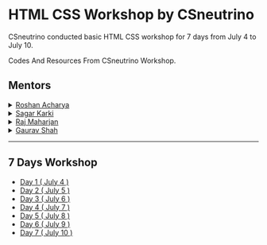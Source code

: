 # HTML CSS Workshop by CSneutrino
CSneutrino conducted basic HTML CSS workshop for 7 days from July 4 to July 10.

Codes And Resources From CSneutrino Workshop.
## Mentors

<details>
    <summary>
        <a href="https://github.com/coderosh">Roshan Acharya</a>
    </summary>

- `day-1`: How web works ?
- `day-3`: Emmet guide
- `day-4`: Audio/Video, semantics, meta tags, emojis, entities, remaining formatting and form tags and css
- `day-6`: Remaining CSS & Final Project
</details>

<details>
    <summary>
        <a href="https://github.com/bytesagar">Sagar Karki</a>
    </summary>

- `day-1`: Why Learn `Html/CSS` ?
- `day-3`: Forms and Tables
</details>

<details>
    <summary>
        <a href="https://github.com/dubbyding">Raj Maharjan</a>
    </summary>

- `day-2`: Basic Html tags.
</details>

<details>
    <summary>
        <a href="https://github.com/shahGnp">Gaurav Shah</a>
    </summary>


- `day-1`: Roadmap
- `day-5`: Diving in CSS. Selectors,comments, box model, margin, paddings, background, lists, links, tables
- `day-7`: Remaining Final Project & Git & Github
</details>

---

## 7 Days Workshop

- [Day 1 ( July 4 )](./html-css-2021-july/day-1)
- [Day 2 ( July 5 )](./html-css-2021-july/day-2)
- [Day 3 ( July 6 )](./html-css-2021-july/day-3)
- [Day 4 ( July 7 )](./html-css-2021-july/day-4)
- [Day 5 ( July 8 )](./html-css-2021-july/day-5)
- [Day 6 ( July 9 )](./html-css-2021-july/day-6-7)
- [Day 7 ( July 10 )](./html-css-2021-july/day-6-7)